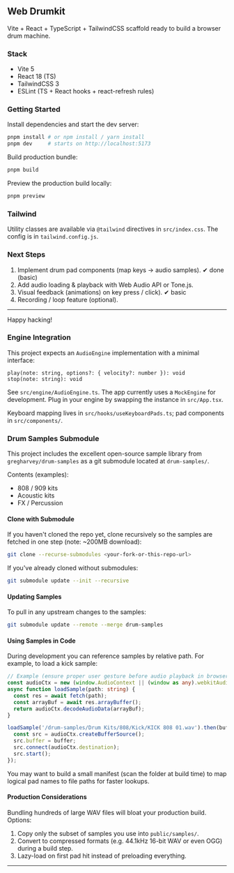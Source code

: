 ## Web Drumkit

Vite + React + TypeScript + TailwindCSS scaffold ready to build a browser drum machine.

### Stack

- Vite 5
- React 18 (TS)
- TailwindCSS 3
- ESLint (TS + React hooks + react-refresh rules)

### Getting Started

Install dependencies and start the dev server:

```bash
pnpm install # or npm install / yarn install
pnpm dev     # starts on http://localhost:5173
```

Build production bundle:

```bash
pnpm build
```

Preview the production build locally:

```bash
pnpm preview
```

### Tailwind
Utility classes are available via `@tailwind` directives in `src/index.css`. The config is in `tailwind.config.js`.

### Next Steps

1. Implement drum pad components (map keys -> audio samples). ✔ done (basic)
2. Add audio loading & playback with Web Audio API or Tone.js.
3. Visual feedback (animations) on key press / click). ✔ basic
4. Recording / loop feature (optional).

---

Happy hacking!

### Engine Integration

This project expects an `AudioEngine` implementation with a minimal interface:

```
play(note: string, options?: { velocity?: number }): void
stop(note: string): void
```

See `src/engine/AudioEngine.ts`. The app currently uses a `MockEngine` for development. Plug in your engine by swapping the instance in `src/App.tsx`.

Keyboard mapping lives in `src/hooks/useKeyboardPads.ts`; pad components in `src/components/`.

### Drum Samples Submodule

This project includes the excellent open-source sample library from `gregharvey/drum-samples` as a git submodule located at `drum-samples/`.

Contents (examples):
- 808 / 909 kits
- Acoustic kits
- FX / Percussion

#### Clone with Submodule

If you haven't cloned the repo yet, clone recursively so the samples are fetched in one step (note: ~200MB download):

```bash
git clone --recurse-submodules <your-fork-or-this-repo-url>
```

If you've already cloned without submodules:

```bash
git submodule update --init --recursive
```

#### Updating Samples

To pull in any upstream changes to the samples:

```bash
git submodule update --remote --merge drum-samples
```

#### Using Samples in Code

During development you can reference samples by relative path. For example, to load a kick sample:

```ts
// Example (ensure proper user gesture before audio playback in browsers)
const audioCtx = new (window.AudioContext || (window as any).webkitAudioContext)();
async function loadSample(path: string) {
  const res = await fetch(path);
  const arrayBuf = await res.arrayBuffer();
  return audioCtx.decodeAudioData(arrayBuf);
}

loadSample('/drum-samples/Drum Kits/808/Kick/KICK 808 01.wav').then(buffer => {
  const src = audioCtx.createBufferSource();
  src.buffer = buffer;
  src.connect(audioCtx.destination);
  src.start();
});
```

You may want to build a small manifest (scan the folder at build time) to map logical pad names to file paths for faster lookups.

#### Production Considerations

Bundling hundreds of large WAV files will bloat your production build. Options:
1. Copy only the subset of samples you use into `public/samples/`.
2. Convert to compressed formats (e.g. 44.1kHz 16-bit WAV or even OGG) during a build step.
3. Lazy-load on first pad hit instead of preloading everything.

---
